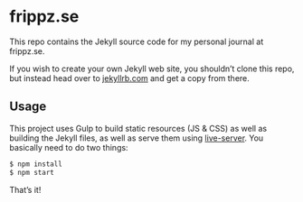 # frippz.se

This repo contains the Jekyll source code for my personal journal at frippz.se.

If you wish to create your own Jekyll web site, you shouldn’t clone this repo, but instead head over to [jekyllrb.com](http://jekyllrb.com) and get a copy from there.

## Usage

This project uses Gulp to build static resources (JS & CSS) as well as building the Jekyll files, as well as serve them using [live-server](https://github.com/tapio/live-server). You basically need to do two things:

```bash
$ npm install
$ npm start
```

That’s it!

